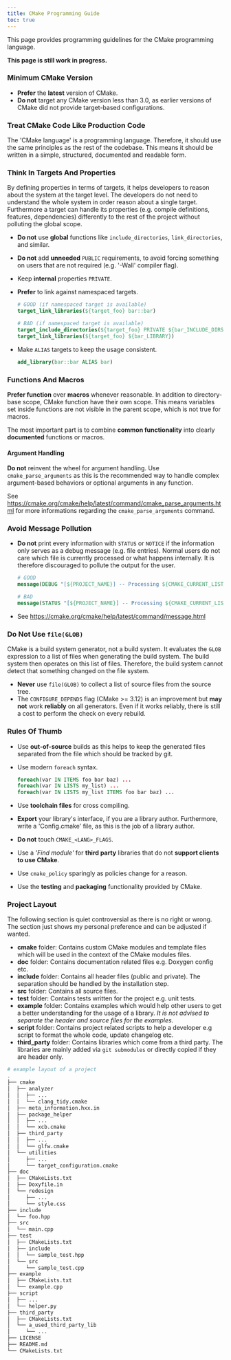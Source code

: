 ```yaml
---
title: CMake Programming Guide
toc: true
---
```


This page provides programming guidelines for the CMake programming language.

<div class="alert alert-warning">
  <strong>This page is still work in progress.</strong>
</div>

### Minimum CMake Version

- **Prefer** the **latest** version of CMake.
- **Do not** target any CMake version less than 3.0, as earlier versions of
  CMake did not provide target-based configurations.

### Treat CMake Code Like Production Code

The 'CMake language' is a programming language. Therefore, it should use the
same principles as the rest of the codebase. This means it should be written in
a simple, structured, documented and readable form.

### Think In Targets And Properties

By defining properties in terms of targets, it helps developers to reason about
the system at the target level. The developers do not need to understand the
whole system in order reason about a single target. Furthermore a target can
handle its properties (e.g. compile definitions, features, dependencies)
differently to the rest of the project without polluting the global scope.

- **Do not** use **global** functions like `include_directories`,
  `link_directories`, and similar.
- **Do not** add **unneeded** `PUBLIC` requirements, to avoid forcing something
  on users that are not required (e.g. '-Wall' compiler flag).
- Keep **internal** properties `PRIVATE`.
- **Prefer** to link against namespaced targets.

  ```cmake
  # GOOD (if namespaced target is available)
  target_link_libraries(${target_foo} bar::bar)

  # BAD (if namespaced target is available)
  target_include_directories(${target_foo} PRIVATE ${bar_INCLUDE_DIRS})
  target_link_libraries(${target_foo} ${bar_LIBRARY})
  ```

- Make `ALIAS` targets to keep the usage consistent.

  ```cmake
  add_library(bar::bar ALIAS bar)
  ```

### Functions And Macros

**Prefer function** over **macros** whenever reasonable. In addition to
directory-base scope, CMake function have their own scope. This means variables
set inside functions are not visible in the parent scope, which is not true for
macros.

The most important part is to combine **common functionality** into clearly
**documented** functions or macros.

#### Argument Handling

**Do not** reinvent the wheel for argument handling. Use `cmake_parse_arguments`
as this is the recommended way to handle complex argument-based behaviors or
optional arguments in any function.

See https://cmake.org/cmake/help/latest/command/cmake_parse_arguments.html for
more informations regarding the `cmake_parse_arguments` command.

### Avoid Message Pollution

- **Do not** print every information with `STATUS` or `NOTICE` if the
  information only serves as a debug message (e.g. file entries). Normal users
  do not care which file is currently processed or what happens internally.
  It is therefore discouraged to pollute the output for the user.

  ```cmake
  # GOOD
  message(DEBUG "[${PROJECT_NAME}] -- Processing ${CMAKE_CURRENT_LIST_FILE}")

  # BAD
  message(STATUS "[${PROJECT_NAME}] -- Processing ${CMAKE_CURRENT_LIST_FILE}")
  ```

- See https://cmake.org/cmake/help/latest/command/message.html

### Do Not Use `file(GLOB)`

CMake is a build system generator, not a build system. It evaluates the `GLOB`
expression to a list of files when generating the build system. The build system
then operates on this list of files. Therefore, the build system cannot detect
that something changed on the file system.

- **Never** use `file(GLOB)` to collect a list of source files from the source
  tree.
- The `CONFIGURE_DEPENDS` flag (CMake >= 3.12) is an improvement but **may not**
  work **reliably** on all generators. Even if it works reliably, there is still
  a cost to perform the check on every rebuild.

### Rules Of Thumb

- Use **out-of-source** builds as this helps to keep the generated files
  separated from the file which should be tracked by git.
- Use modern `foreach` syntax.

  ```cmake
  foreach(var IN ITEMS foo bar baz) ...
  foreach(var IN LISTS my_list) ...
  foreach(var IN LISTS my_list ITEMS foo bar baz) ...
  ```

- Use **toolchain files** for cross compiling.
- **Export** your library's interface, if you are a library author. Furthermore,
  write a 'Config.cmake' file, as this is the job of a library author.
- **Do not** touch `CMAKE_<LANG>_FLAGS`.
- Use a *'Find module'* for **third party** libraries that do not **support
  clients to use CMake**.
- Use `cmake_policy` sparingly as policies change for a reason.
- Use the **testing** and **packaging** functionality provided by CMake.

### Project Layout

<div class="alert alert-info">
  The following section is quiet controversial as there is no right or wrong.
  The section just shows my personal preference and can be adjusted if wanted.
</div>

- **cmake** folder: Contains custom CMake modules and template files which will
  be used in the context of the CMake modules files.
- **doc** folder: Contains documentation related files e.g. Doxygen config etc.
- **include** folder: Contains all header files (public and private). The
  separation should be handled by the installation step.
- **src** folder: Contains all source files.
- **test** folder: Contains tests written for the project e.g. unit tests.
- **example** folder: Contains examples which would help other users to get a
  better understanding for the usage of a library. *It is not advised to
  separate the header and source files for the examples.*
- **script** folder: Contains project related scripts to help a developer e.g
  script to format the whole code, update changelog etc.
- **third_party** folder: Contains libraries which come from a third party. The
  libraries are mainly added via `git submodules` or directly copied if they are
  header only.

```sh
# example layout of a project
.
├── cmake
│  ├── analyzer
│  │  ├── ...
│  │  └── clang_tidy.cmake
│  ├── meta_information.hxx.in
│  ├── package_helper
│  │  ├── ...
│  │  └── xcb.cmake
│  ├── third_party
│  │  ├── ...
│  │  └── glfw.cmake
│  └── utilities
│     ├── ...
│     └── target_configuration.cmake
├── doc
│  ├── CMakeLists.txt
│  ├── Doxyfile.in
│  └── redesign
│     ├── ...
│     └── style.css
├── include
│  └── foo.hpp
├── src
│  └── main.cpp
├── test
│  ├── CMakeLists.txt
│  ├── include
│  │  └── sample_test.hpp
│  └── src
│     └── sample_test.cpp
├── example
│  ├── CMakeLists.txt
│  └── example.cpp
├── script
│  ├── ...
│  └── helper.py
├── third_party
│  ├── CMakeLists.txt
│  └── a_used_third_party_lib
│     └── ...
├── LICENSE
├── README.md
└── CMakeLists.txt
```
